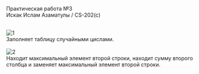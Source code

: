 Практическая работа №3 <br>
Искак Ислам Азаматулы / CS-202(c) <br>
<br>

![1](https://user-images.githubusercontent.com/90903338/220954736-9cf4e6a4-2588-445b-8402-7b21d40c549b.png) <br>
Заполняет таблицу случайными цислами. <br>
<br>
![2](https://user-images.githubusercontent.com/90903338/220954931-d38ef3ef-48e7-44d2-8b93-fabfd937d0b9.png) <br>
Находит максимальный элемент второй строки, находит сумму второго столбца и заменяет максимальный элемент второй строки.
